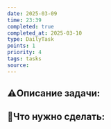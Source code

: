 ```yaml
---
date: 2025-03-09
time: 23:39
completed: true
completed_at: 2025-03-10
type: DailyTask
points: 1
priority: 4
tags: tasks
source: 
---
```


## ⚠️Описание задачи:



## 📝Что нужно сделать:

